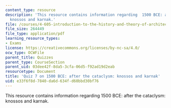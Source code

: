 ```yaml
---
content_type: resource
description: 'This resource contains information regarding  1500 BCE: after the cataclysm:
  knossos and karnak.'
file: /courses/4-605-introduction-to-the-history-and-theory-of-architecture-spring-2012/e33f6f8d7840da6d634fd60bbd30bf76_MIT4_605S12_quiz07.pdf
file_size: 264449
file_type: application/pdf
learning_resource_types:
- Exams
license: https://creativecommons.org/licenses/by-nc-sa/4.0/
ocw_type: OCWFile
parent_title: Quizzes
parent_type: CourseSection
parent_uid: 03dee42f-8da5-3cfa-06d5-f92ad19d2eab
resourcetype: Document
title: 'Quiz 7 on 1500 BCE: after the cataclysm: knossos and karnak'
uid: e33f6f8d-7840-da6d-634f-d60bbd30bf76
---
```

This resource contains information regarding  1500 BCE: after the cataclysm: knossos and karnak.